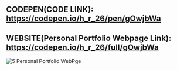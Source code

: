 ## CODEPEN(CODE LINK): https://codepen.io/h_r_26/pen/gOwjbWa

## WEBSITE(Personal Portfolio Webpage Link): https://codepen.io/h_r_26/full/gOwjbWa

![5 Personal Portfolio WebPge](https://user-images.githubusercontent.com/52233275/104089318-0821c380-5294-11eb-9576-1be31c5d45d3.jpg)

